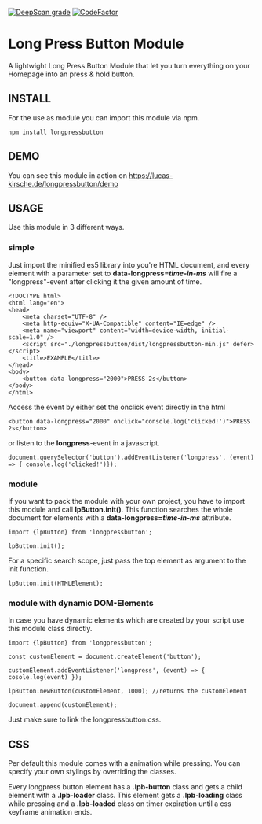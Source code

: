 [![DeepScan grade](https://deepscan.io/api/teams/14358/projects/17488/branches/401713/badge/grade.svg)](https://deepscan.io/dashboard#view=project&tid=14358&pid=17488&bid=401713)
[![CodeFactor](https://www.codefactor.io/repository/github/lukirs95/longpressbutton/badge/main)](https://www.codefactor.io/repository/github/lukirs95/longpressbutton/overview/main)

# Long Press Button Module

A lightwight Long Press Button Module that let you turn everything on your Homepage into an press & hold button.

## INSTALL

For the use as module you can import this module via npm.

    npm install longpressbutton

## DEMO

You can see this module in action on https://lucas-kirsche.de/longpressbutton/demo

## USAGE

Use this module in 3 different ways.

### simple

Just import the minified es5 library into you're HTML document, and every element with a parameter set to **data-longpress=_time-in-ms_** will fire a "longpress"-event after clicking it the given amount of time.

    <!DOCTYPE html>
    <html lang="en">
    <head>
        <meta charset="UTF-8" />
        <meta http-equiv="X-UA-Compatible" content="IE=edge" />
        <meta name="viewport" content="width=device-width, initial-scale=1.0" />
        <script src="./longpressbutton/dist/longpressbutton-min.js" defer></script>
        <title>EXAMPLE</title>
    </head>
    <body>
        <button data-longpress="2000">PRESS 2s</button>
    </body>
    </html>

Access the event by either set the onclick event directly in the html

    <button data-longpress="2000" onclick="console.log('clicked!')">PRESS 2s</button>

or listen to the **longpress**-event in a javascript.

    document.querySelector('button').addEventListener('longpress', (event) => { console.log('clicked!')});

### module

If you want to pack the module with your own project, you have to import this module and call **lpButton.init()**. This function searches the whole document for elements with a **data-longpress=_time-in-ms_** attribute.

    import {lpButton} from 'longpressbutton';

    lpButton.init();

For a specific search scope, just pass the top element as argument to the init function.

    lpButton.init(HTMLElement);

### module with dynamic DOM-Elements

In case you have dynamic elements which are created by your script use this module class directly.

    import {lpButton} from 'longpressbutton';

    const customElement = document.createElement('button');

    customElement.addEventListener('longpress', (event) => { cosole.log(event) });

    lpButton.newButton(customElement, 1000); //returns the customElement

    document.append(customElement);

Just make sure to link the longpressbutton.css.

## CSS

Per default this module comes with a animation while pressing. You can specify your own stylings by overriding the classes.

Every longpress button element has a **.lpb-button** class and gets a child element with a **.lpb-loader** class. This element gets a **.lpb-loading** class while pressing and a **.lpb-loaded** class on timer expiration until a css keyframe animation ends.
